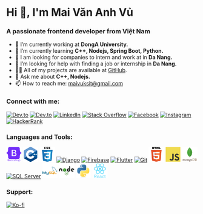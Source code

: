 <!DOCTYPE html>
<html lang="en">
<head>
  <meta charset="UTF-8">
  <meta name="viewport" content="width=device-width, initial-scale=1.0">


</head>
<body>
  <h1 class="center">Hi 👋, I'm Mai Văn Anh Vủ</h1>
  <h3 class="center">A passionate frontend developer from Việt Nam</h3>

  <ul>
    <li>🔭 I’m currently working at <strong>DongA University.</strong></li>
    <li>🌱 I’m currently learning <strong>C++, Nodejs, Spring Boot, Python.</strong></li>
    <li>👯 I am looking for companies to intern and work at in <strong>Da Nang.</strong></li>
    <li>🤝 I’m looking for help with finding a job or internship in <strong>Da Nang.</strong></li>
    <li>👨‍💻 All of my projects are available at <a href="https://github.com/maivuksit" target="_blank">GitHub</a>.</li>
    <li>💬 Ask me about <strong>C++, Nodejs.</strong></li>
    <li>📫 How to reach me: <a href="mailto:maivuksit@gmail.com">maivuksit@gmail.com</a></li>
  </ul>

  <h3>Connect with me:</h3>
  <p class="social-icons">
    <a href="https://github.com/BoyKa74" target="_blank"><img src="https://encrypted-tbn0.gstatic.com/images?q=tbn:ANd9GcThdZlszhihSfJBfoXkpJtOvDk9p_sskS4rSQ&s" alt="Dev.to" height="30" width="40"></a>
    <a href="https://dev.to/fish_dev" target="_blank"><img src="https://raw.githubusercontent.com/rahuldkjain/github-profile-readme-generator/master/src/images/icons/Social/devto.svg" alt="Dev.to" height="30" width="40"></a>
    <a href="https://www.linkedin.com/in/mai-văn-anh-vủ-8793512bb" target="_blank"><img src="https://raw.githubusercontent.com/rahuldkjain/github-profile-readme-generator/master/src/images/icons/Social/linked-in-alt.svg" alt="LinkedIn" height="30" width="40"></a>
    <a href="https://stackoverflow.com/users/29405844/mai-văn-anh-vủ" target="_blank"><img src="https://raw.githubusercontent.com/rahuldkjain/github-profile-readme-generator/master/src/images/icons/Social/stack-overflow.svg" alt="Stack Overflow" height="30" width="40"></a>
    <a href="https://web.facebook.com/mvav2k4" target="_blank"><img src="https://raw.githubusercontent.com/rahuldkjain/github-profile-readme-generator/master/src/images/icons/Social/facebook.svg" alt="Facebook" height="30" width="40"></a>
    <a href="https://www.instagram.com/oldsouls_2k4dz" target="_blank"><img src="https://raw.githubusercontent.com/rahuldkjain/github-profile-readme-generator/master/src/images/icons/Social/instagram.svg" alt="Instagram" height="30" width="40"></a>
    <a href="https://www.hackerrank.com/maivuksit" target="_blank"><img src="https://raw.githubusercontent.com/rahuldkjain/github-profile-readme-generator/master/src/images/icons/Social/hackerrank.svg" alt="HackerRank" height="30" width="40"></a>
  </p>
  
  <h3>Languages and Tools:</h3>
  <p>
    <a href="https://getbootstrap.com" target="_blank"><img src="https://raw.githubusercontent.com/devicons/devicon/master/icons/bootstrap/bootstrap-plain-wordmark.svg" alt="Bootstrap" width="40" height="40"></a>
    <a href="https://www.w3schools.com/cpp/" target="_blank"><img src="https://raw.githubusercontent.com/devicons/devicon/master/icons/cplusplus/cplusplus-original.svg" alt="C++" width="40" height="40"></a>
    <a href="https://www.w3schools.com/css/" target="_blank"><img src="https://raw.githubusercontent.com/devicons/devicon/master/icons/css3/css3-original-wordmark.svg" alt="CSS3" width="40" height="40"></a>
    <a href="https://www.djangoproject.com/" target="_blank"><img src="https://cdn.worldvectorlogo.com/logos/django.svg" alt="Django" width="40" height="40"></a>
    <a href="https://firebase.google.com/" target="_blank"><img src="https://www.vectorlogo.zone/logos/firebase/firebase-icon.svg" alt="Firebase" width="40" height="40"></a>
    <a href="https://flutter.dev" target="_blank"><img src="https://www.vectorlogo.zone/logos/flutterio/flutterio-icon.svg" alt="Flutter" width="40" height="40"></a>
    <a href="https://git-scm.com/" target="_blank"><img src="https://www.vectorlogo.zone/logos/git-scm/git-scm-icon.svg" alt="Git" width="40" height="40"></a>
    <a href="https://www.w3.org/html/" target="_blank"><img src="https://raw.githubusercontent.com/devicons/devicon/master/icons/html5/html5-original-wordmark.svg" alt="HTML5" width="40" height="40"></a>
    <a href="https://developer.mozilla.org/en-US/docs/Web/JavaScript" target="_blank"><img src="https://raw.githubusercontent.com/devicons/devicon/master/icons/javascript/javascript-original.svg" alt="JavaScript" width="40" height="40"></a>
    <a href="https://www.mongodb.com/" target="_blank"><img src="https://raw.githubusercontent.com/devicons/devicon/master/icons/mongodb/mongodb-original-wordmark.svg" alt="MongoDB" width="40" height="40"></a>
    <a href="https://www.microsoft.com/en-us/sql-server" target="_blank"><img src="https://www.svgrepo.com/show/303229/microsoft-sql-server-logo.svg" alt="SQL Server" width="40" height="40"></a>
    <a href="https://www.mysql.com/" target="_blank"><img src="https://raw.githubusercontent.com/devicons/devicon/master/icons/mysql/mysql-original-wordmark.svg" alt="MySQL" width="40" height="40"></a>
    <a href="https://nodejs.org" target="_blank"><img src="https://raw.githubusercontent.com/devicons/devicon/master/icons/nodejs/nodejs-original-wordmark.svg" alt="Node.js" width="40" height="40"></a>
    <a href="https://www.python.org" target="_blank"><img src="https://raw.githubusercontent.com/devicons/devicon/master/icons/python/python-original.svg" alt="Python" width="40" height="40"></a>
    <a href="https://reactjs.org/" target="_blank"><img src="https://raw.githubusercontent.com/devicons/devicon/master/icons/react/react-original-wordmark.svg" alt="React" width="40" height="40"></a>
  </p>

  <h3>Support:</h3>
  <p><a href="https://ko-fi.com/Fish_Dev" target="_blank"><img src="https://cdn.ko-fi.com/cdn/kofi3.png?v=3" height="50" width="210" alt="Ko-fi"></a></p>
</body>
</html>
